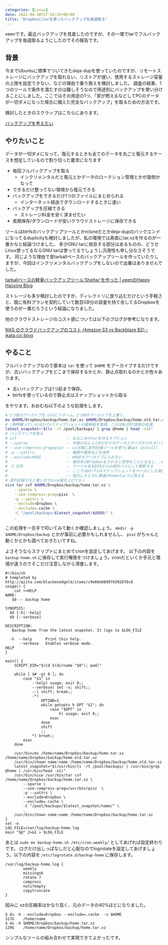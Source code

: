 ```yaml
---
categories: [Linux]
date: 2022-04-30T17:54:15+09:00
title: "Dropboxにtarを使ったバックアップを毎週取る"
---
```

κeenです。最近バックアップを見直したのですが、その一環でtarでフルバックアップを毎週取るようにしたのでその報告です。

<!--more-->

## 背景

今までUbuntuに標準でついてきたdeja-dupを使っていたのですが、リモートストレージにバックアップを取れない、リストアが遅い、使用するストレージ容量の上限を設定できない、などの理由で乗り換えを検討しました。
調査の結果、1つのツールで条件を満たすのは難しそうなので用途別にバックアップを使い分けることにしました。ここではその用途の1つ、「家が燃えるなどしてPCのデータが一切ダメになった場合に備えた完全なバックアップ」を取るための方法です。

検討したときのスクラップはこちらにあります。

[バックアップを考えたい](https://zenn.dev/blackenedgold/scraps/40c2acb437b355)

## やりたいこと

データが一切ダメになって、復元するときも全てのデータを丸ごと復元するケースを想定しているので割り切った要求になります

* 毎回フルバックアップを取る
  + インクリメンタルだと復元とかデータのローテション管理とかが面倒かなって
* できるだけ整ってない環境から復元できる
* バックアップをできるだけ1つのファイルにまとめられる
  + インターネット経由でダウンロードするときに速い
* バックアップを圧縮できる
  + ストレージ料金を安く済ませたい
* 長期保存/ダウンロードが安いクラウドストレージに保存できる

ツールはbtrfsのバックアップツールとかrcloneだとかdeja-dupのバックエンドになってるduplicityも検討しましたが、私の環境では素直にtar.xzを作るのが一番かなと結論づけました。
多少GNU tarに依存する部分はあるものの、どうせLinux使ってるならGNU tarは使ってるでしょうし汎用性も申し分なさそうです。
同じような理由で昔tarballベースのバックアップツールを作っていたりしますが、今回はインクリメンタルバックアップをしないので出番はありませんでした。

[tarballベースの軽量バックアップツール'Sheltar'を作った | κeenのHappy Hacκing Blog](https://keens.github.io/blog/2015/05/06/tarballbe_sunokeiryoubakkuapputsu_rutsukutta/)

ストレージも多少検討したのですが、ディレクトリに放り込むだけという手軽さと、既に有料プランを契約していて数百GB分の容量を持て余してるDropboxを使うのが一番だろうという結論になりました。

他のクラウドストレージのコスト感については以下のブログが参考になります。

[NAS のクラウドバックアップのコスト (Amazon S3 vs Backblaze B2) – ikata.co::blog](https://ikata.co/archives/393)

## やること

フルバックアップなので基本は `tar` を使って `$HOME` をアーカイブするだけですが、古いバックアップをどこまで保存するかとか、静止点取れるのかとか色々あります。

* 古いバックアップは1つ前まで保存。
* btrfsを使っているので静止点はスナップショットから取る

をやります。おおむね以下のような処理をします。

```sh
# 1つ前のアーカイブを.oldにリネーム。2つ前のアーカイブを上書く。
mv $HOME/Dropbox/backup/home.tar.xz $HOME/Dropbox/backup/home.old.tar.xz
# (毎時撮っている)btrfsスナップショットの最新版を取得。これは私のPC固有の処理。
latest_snapshot="$(ls -rt /pool/backups/ | grep @home | head -n1)"
# バックアップを取る
# cvf                      -- おなじみのtarを作るオプション
# --sparse                 -- 中身がほとんど0だがメタデータ上サイズだけ大きいファイルを適切に処理する
# --use-compress-prog=pixz -- xz圧縮に並列圧縮ツールを使う(要apt install)
# -p --xattrs              -- 権限や属性などを保存
# --exclude=HOGE           -- HOGEをアーカイブに入れない
#                          -- 保存先のDropboxを入れると悲惨なことになるし、.cacheは保存しなくても構わない。
# -C DIR                   -- ファイル名をDIRからの相対パスとして解釈する
#                          -- ここではbtrfsのスナップショットをベースにした相対パスにしてるので
#                          -- 復元したときに普通のhomeのように見える
# 並列圧縮すると重いのでnice値を上げておく
nice tar cvf $HOME/Dropbox/backup/home.tar.xz \
    --sparse \
    --use-compress-prog=pixz  \
    -p --xattrs \
    --exclude=Dropbox \
    --exclude=.cache \
    -C "/pool/backups/$latest_snapshot/$USER/" \
    .
```

この処理を一旦手で叩いてみて動くか確認しましょう。 `mkdir -p $HOME/Dropbox/backup` とかが事前に必要かもしれませんし、 `pixz` がちゃんと動くかとかも調べておきたいですね。

よさそうならスクリプトにまとめてcronを設定してあげます。
以下の内容を `backup-home.sh` に保存して実行権限をつけましょう。cronだといくか手元と環境が違うのでそこだけ注意しながら清書します。

```shell
#!/bin/sh
# templated by http://qiita.com/blackenedgold/items/c9e60e089974392878c8
usage() {
    cat <<HELP
NAME:
   $0 -- backup home

SYNOPSIS:
  $0 [-h|--help]
  $0 [--verbose]

DESCRIPTION:
   Backup home from the latest snapshot. It logs to $LOG_FILE

  -h  --help      Print this help.
      --verbose   Enables verbose mode.
HELP
}

main() {
    SCRIPT_DIR="$(cd $(dirname "$0"); pwd)"

    while [ $# -gt 0 ]; do
        case "$1" in
            --help) usage; exit 0;;
            --verbose) set -x; shift;;
            --) shift; break;;
            -*)
                OPTIND=1
                while getopts h OPT "$1"; do
                    case "$OPT" in
                        h) usage; exit 0;;
                    esac
                done
                shift
                ;;
            *) break;;
        esac
    done

    /usr/bin/mv /home/name/Dropbox/backup/home.tar.xz /home/name/Dropbox/backup/home.old.tar.xz
    /usr/bin/chown name:name /home/name/Dropbox/backup/home.old.tar.xz
    latest_snapshot="$(/usr/bin/ls -rt /pool/backups/ | /usr/bin/grep @home | /usr/bin/head -n1)"
    /usr/bin/nice /usr/bin/tar cvf /home/name/Dropbox/backup/home.tar.xz \
        --sparse \
        --use-compress-prog=/usr/bin/pixz  \
        -p --xattrs \
        --exclude=Dropbox \
        --exclude=.cache \
        -C "/pool/backups/$latest_snapshot/name/" \
        .
    /usr/bin/chown name:name /home/name/Dropbox/backup/home.tar.xz
}
set -e
LOG_FILE=/var/log/backup-home.log
main "$@" 2>&1 > $LOG_FILE
```

あとは `sudo mv backup-home.sh /etc/cron.weekly/` としてあげれば設定終わりです。
ログだけ出しっぱなしだと心配なのでlogrotateを設定してあげましょう。以下の内容を `/etc/logrotate.d/backup-home` に保存します。

```text
/var/log/backup-home.log {
        weekly
        missingok
        rotate 7
        compress
        notifempty
        copytruncate
}
```

因みに xzの圧縮率はかなり高く、元のデータの40%ほどになりました。

```console
$ du -h --exclude=Dropbox --exclude=.cache  -s $HOME
317G    /home/name
$ du -h $HOME/Dropbox/backup/home.tar.xz
129G    /home/name/Dropbox/backup/home.tar.xz
```

シンプルなツールの組み合わせで実現できてよかったです。

